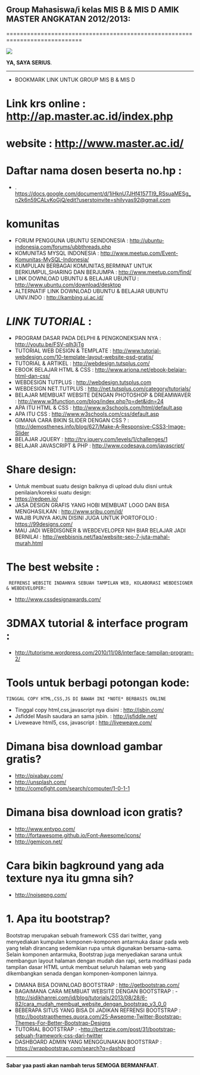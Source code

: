                                      
                                              
                            
                                      
## Group Mahasiswa/i kelas MIS B & MIS D AMIK MASTER ANGKATAN 2012/2013: ##
============================================================================

![](http://fc03.deviantart.net/fs70/f/2013/146/e/7/spongebob_don_t_care_bitch__by_mushroom_cookie_bear-d66nxwn.jpg)

**YA, SAYA SERIUS**.


----


-  BOOKMARK LINK  UNTUK GROUP MIS B & MIS D 

#   Link krs online  : http://ap.master.ac.id/index.php

#   website : http://www.master.ac.id/

#   Daftar nama dosen beserta no.hp : 
- . https://docs.google.com/document/d/1iHknU7JHf4157TI9_RSsuaMESg_n2k6n59CALvKoGjQ/edit?userstoinvite=shilvyas92@gmail.com

#   komunitas
-  FORUM PENGGUNA UBUNTU SEINDONESIA  : http://ubuntu-indonesia.com/forums/ubbthreads.php
-  KOMUNITAS MYSQL INDONESIA : http://www.meetup.com/Event-Komunitas-MySQL-Indonesia/
-  KUMPULAN BERBAGAI KOMUNITAS,BERMINAT UNTUK BERKUMPUL,SHARING DAN BERJUMPA : http://www.meetup.com/find/
-  LINK DOWNLOAD UBUNTU & BELAJAR UBUNTU : http://www.ubuntu.com/download/desktop
-  ALTERNATIF LINK DOWNLOAD UBUNTU & BELAJAR UBUNTU  UNIV.INDO : http://kambing.ui.ac.id/

#   *LINK TUTORIAL* :
-  PROGRAM DASAR PADA DELPHI & PENGKONEKSIAN NYA : http://youtu.be/FSV-qIh3jTg
-  TUTORIAL WEB DESIGN & TEMPLATE  : http://www.tutorial-webdesign.com/10-template-layout-website-psd-gratis/
-  TUTORIAL & ARTIKEL : http://webdesign.tutsplus.com/
-  EBOOK BELAJAR HTML & CSS                      : http://www.ariona.net/ebook-belajar-html-dan-css/
-  WEBDESIGN TUTPLUS                            : http://webdesign.tutsplus.com
-  WEBDESIGN NET.TUTPLUS : http://net.tutsplus.com/category/tutorials/
-  BELAJAR MEMBUAT WEBSITE DENGAN PHOTOSHOP & DREAMWAVER : http://www.w3function.com/blog/index.php?p=det&idn=24
-  APA ITU HTML & CSS : http://www.w3schools.com/html/default.asp
-  APA ITU CSS        :  http://www.w3schools.com/css/default.asp
-  GIMANA CARA BIKIN SLIDER DENGAN CSS ? : http://demosthenes.info/blog/627/Make-A-Responsive-CSS3-Image-Slider
-  BELAJAR JQUERY : http://try.jquery.com/levels/1/challenges/1
-  BELAJAR JAVASCRIPT & PHP : http://www.codesaya.com/javascript/

#   Share design:
-    Untuk membuat suatu design baiknya di upload dulu disni untuk penilaian/koreksi suatu design: 
-   https://redpen.io/
-   JASA DESIGN GRAFIS YANG HOBI MEMBUAT LOGO DAN BISA MENGHASILKAN : http://www.sribu.com/id/
-   WAJIB PUNYA AKUN DISINI JUGA UNTUK PORTOFOLIO : https://99designs.com/
-   MAU JADI WEBDISGNER & WEBDEVELOPER NIH BIAR BELAJAR JADI BERNILAI : http://webbisnis.net/faq/website-seo-7-juta-mahal-murah.html
 
#   The best website :
     REFRENSI WEBSITE INDAHNYA SEBUAH TAMPILAN WEB, KOLABORASI WEBDESIGNER & WEBDEVELOPER:
-   http://www.cssdesignawards.com/

#  3DMAX tutorial & interface program :
-   http://tutorisme.wordpress.com/2010/11/08/interface-tampilan-program-2/
 
# Tools untuk berbagi potongan kode:
    TINGGAL COPY HTML,CSS,JS DI BAWAH INI *NOTE* BERBASIS ONLINE

-   Tinggal copy html,css,javascript nya disini : http://jsbin.com/
-   Jsfiddel Masih saudara an sama jsbin. : http://jsfiddle.net/
-   Liveweave html5, css, javascript : http://liveweave.com/

# Dimana bisa download gambar gratis?
-   http://pixabay.com/
-   http://unsplash.com/
-   http://compfight.com/search/computer/1-0-1-1

# Dimana bisa download icon gratis?
-   http://www.entypo.com/
-   http://fortawesome.github.io/Font-Awesome/icons/
-   http://gemicon.net/

# Cara bikin bagkround yang ada texture nya itu gmna sih?
-   http://noisepng.com/

# 1. Apa itu bootstrap?

 Bootstrap merupakan sebuah framework CSS dari twitter,
 yang menyediakan kumpulan komponen-komponen antarmuka dasar pada web yang telah dirancang sedemikian rupa untuk digunakan bersama-sama. 
 Selain komponen antarmuka, Bootstrap juga menyediakan sarana untuk membangun layout halaman dengan mudah dan rapi, 
 serta modifikasi pada tampilan dasar HTML untuk membuat seluruh halaman web yang dikembangkan senada dengan komponen-komponen lainnya.

-   DIMANA BISA DOWNLOAD BOOTSTRAP         : http://getbootstrap.com/
-   BAGAIMANA CARA MEMBUAT WEBSITE DENGAN BOOTSTRAP : -http://sidikhanrei.com/id/blog/tutorials/2013/08/28/6-82/cara_mudah_membuat_website_dengan_bootstrap_v3_0_0
-   BEBERAPA SITUS YANG BISA DI JADIKAN REFRENSI BOOTSTRAP : http://bootstrapthemes.quora.com/25-Awseome-Twitter-Bootstrap-Themes-For-Better-Bootstrap-Designs
-   TUTORIAL BOOTSTRAP : -http://bertzzie.com/post/31/bootstrap-sebuah-framework-css-dari-twitter
-   DASHBOARD ADMIN YANG MENGGUNAKAN BOOTSTRAP : https://wrapbootstrap.com/search?q=dashboard



----



**Sabar yaa pasti akan nambah terus  SEMOGA BERMANFAAT**.
